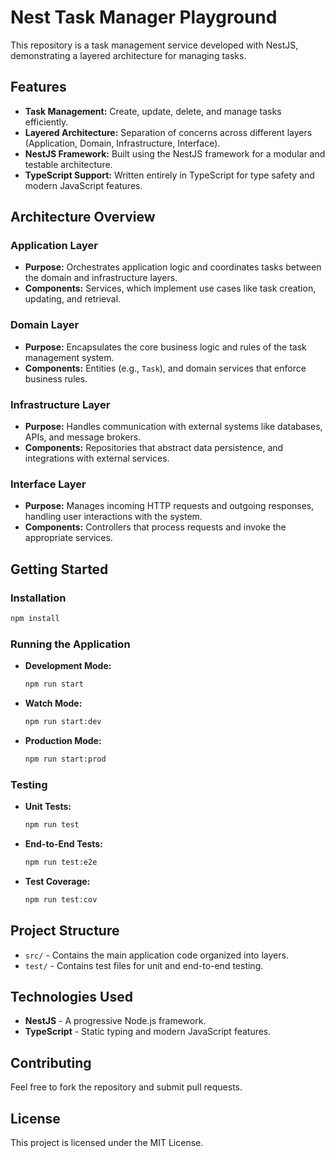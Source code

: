 
# Nest Task Manager Playground

This repository is a task management service developed with NestJS, demonstrating a layered architecture for managing tasks.

## Features

- **Task Management:** Create, update, delete, and manage tasks efficiently.
- **Layered Architecture:** Separation of concerns across different layers (Application, Domain, Infrastructure, Interface).
- **NestJS Framework:** Built using the NestJS framework for a modular and testable architecture.
- **TypeScript Support:** Written entirely in TypeScript for type safety and modern JavaScript features.

## Architecture Overview

### Application Layer
- **Purpose:** Orchestrates application logic and coordinates tasks between the domain and infrastructure layers.
- **Components:** Services, which implement use cases like task creation, updating, and retrieval.

### Domain Layer
- **Purpose:** Encapsulates the core business logic and rules of the task management system.
- **Components:** Entities (e.g., `Task`), and domain services that enforce business rules.

### Infrastructure Layer
- **Purpose:** Handles communication with external systems like databases, APIs, and message brokers.
- **Components:** Repositories that abstract data persistence, and integrations with external services.

### Interface Layer
- **Purpose:** Manages incoming HTTP requests and outgoing responses, handling user interactions with the system.
- **Components:** Controllers that process requests and invoke the appropriate services.

## Getting Started

### Installation

```bash
npm install
```

### Running the Application

- **Development Mode:**
  ```bash
  npm run start
  ```
- **Watch Mode:**
  ```bash
  npm run start:dev
  ```
- **Production Mode:**
  ```bash
  npm run start:prod
  ```

### Testing

- **Unit Tests:**
  ```bash
  npm run test
  ```
- **End-to-End Tests:**
  ```bash
  npm run test:e2e
  ```
- **Test Coverage:**
  ```bash
  npm run test:cov
  ```

## Project Structure

- `src/` - Contains the main application code organized into layers.
- `test/` - Contains test files for unit and end-to-end testing.

## Technologies Used

- **NestJS** - A progressive Node.js framework.
- **TypeScript** - Static typing and modern JavaScript features.

## Contributing

Feel free to fork the repository and submit pull requests.

## License

This project is licensed under the MIT License.
